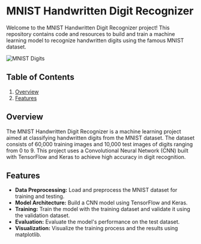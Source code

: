 # MNIST Handwritten Digit Recognizer

Welcome to the MNIST Handwritten Digit Recognizer project! This repository contains code and resources to build and train a machine learning model to recognize handwritten digits using the famous MNIST dataset.

![MNIST Digits](https://upload.wikimedia.org/wikipedia/commons/2/27/MnistExamples.png)

## Table of Contents
1. [Overview](#overview)
2. [Features](#features)

## Overview
The MNIST Handwritten Digit Recognizer is a machine learning project aimed at classifying handwritten digits from the MNIST dataset. The dataset consists of 60,000 training images and 10,000 test images of digits ranging from 0 to 9. This project uses a Convolutional Neural Network (CNN) built with TensorFlow and Keras to achieve high accuracy in digit recognition.

## Features
- **Data Preprocessing:** Load and preprocess the MNIST dataset for training and testing.
- **Model Architecture:** Build a CNN model using TensorFlow and Keras.
- **Training:** Train the model with the training dataset and validate it using the validation dataset.
- **Evaluation:** Evaluate the model's performance on the test dataset.
- **Visualization:** Visualize the training process and the results using matplotlib.
